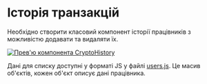 # Історія транзакцій

Необхідно створити класовий компонент історії працівників з можливістю додавати
та видаляти їх.

[![Прев'ю компонента CryptoHistory](https://i.gyazo.com/c40db818fdf62f749f97ab24f1946928.png)](https://gyazo.com/c40db818fdf62f749f97ab24f1946928)

Дані для списку доступні у форматі JS у файлі [users.js](./src/data/users.js).
Це масив об'єктів, кожен об'єкт описує дані працівника.
